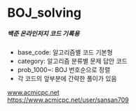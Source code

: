 ﻿# BOJ_solving
##### 백준 온라인저지 코드 기록용

* base_code: 알고리즘별 코드 기본형
* category: 알고리즘 분류별 문제 답안 코드
* prob_1000~: BOJ 번호순으로 정렬
* 각 코드의 앞부분에 간략한 풀이가 있음

www.acmicpc.net  
https://www.acmicpc.net/user/sansan709  
